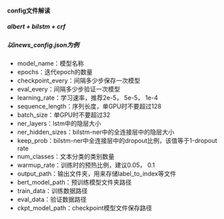 #### config文件解读

##### albert + bilstm + crf
##### 以inews_config.json为例

* model_name：模型名称
* epochs：迭代epoch的数量
* checkpoint_every：间隔多少步保存一次模型
* eval_every：间隔多少步验证一次模型
* learning_rate：学习速率，推荐2e-5， 5e-5， 1e-4
* sequence_length：序列长度，单GPU时不要超过128
* batch_size：单GPU时不要超过32
* ner_layers：lstm中的隐层大小
* ner_hidden_sizes：bilstm-ner中的全连接层中的隐层大小
* keep_prob：bilstm-ner中全连接层中的dropout比例，该值等于1-dropout rate
* num_classes：文本分类的类别数量
* warmup_rate：训练时的预热比例，建议0.05， 0.1
* output_path：输出文件夹，用来存储label_to_index等文件
* bert_model_path：预训练模型文件夹路径
* train_data：训练数据路径
* eval_data：验证数据路径
* ckpt_model_path：checkpoint模型文件保存路径